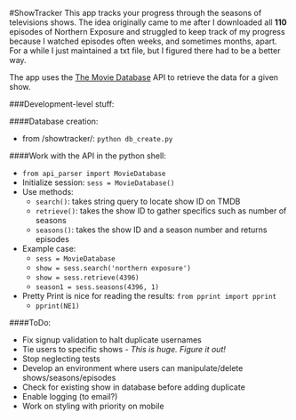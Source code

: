 #ShowTracker
This app tracks your progress through the seasons of televisions shows. The idea
originally came to me after I downloaded all **110** episodes of Northern Exposure and 
struggled to keep track of my progress because I watched episodes often weeks, and sometimes months, apart.
For a while I just maintained a txt file, but I figured there had to be a better 
way.

The app uses the [The Movie Database](http://www.themoviedb.org/) API to retrieve
the data for a given show.

###Development-level stuff:

####Database creation:
+ from /showtracker/: `python db_create.py`

####Work with the API in the python shell:
+ `from api_parser import MovieDatabase`
+ Initialize session: `sess = MovieDatabase()`
+ Use methods: 
    + `search()`: takes string query to locate show ID on TMDB
    + `retrieve()`: takes the show ID to gather specifics such as number of seasons
    + `seasons()`: takes the show ID and a season number and returns episodes
+ Example case:
    + `sess = MovieDatabase`
    + `show = sess.search('northern exposure')`
    + `show = sess.retrieve(4396)`
    + `season1 = sess.seasons(4396, 1)`
+ Pretty Print is nice for reading the results: `from pprint import pprint`
    + `pprint(NE1)`


####ToDo:
+ Fix signup validation to halt duplicate usernames
+ Tie users to specific shows - *This is huge. Figure it out!*
+ Stop neglecting tests
+ Develop an environment where users can manipulate/delete shows/seasons/episodes
+ Check for existing show in database before adding duplicate
+ Enable logging (to email?)
+ Work on styling with priority on mobile




